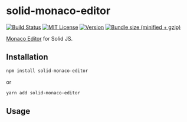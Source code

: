 # solid-monaco-editor

[![Build Status][build-badge]][build]
[![MIT License][license-badge]][license]
[![Version][version-badge]][package]
[![Bundle size (minified + gzip)][bundle-size-badge]][bundle-size]

[Monaco Editor](https://github.com/Microsoft/monaco-editor) for Solid JS.

## Installation

```sh
npm install solid-monaco-editor
```

or

```sh
yarn add solid-monaco-editor
```

## Usage



<!-- badges -->

[build-badge]: https://img.shields.io/circleci/build/github/raghavan-renganathan/solid-monaco-editor/master.svg?style=flat-square
[build]: https://circleci.com/gh/raghavan-renganathan/solid-monaco-editor
[license-badge]: https://img.shields.io/npm/l/solid-monaco-editor.svg?style=flat-square
[license]: https://opensource.org/licenses/MIT
[version-badge]: https://img.shields.io/npm/v/solid-monaco-editor.svg?style=flat-square
[package]: https://www.npmjs.com/package/solid-monaco-editor
[bundle-size-badge]: https://img.shields.io/bundlephobia/minzip/solid-monaco-editor.svg?style=flat-square
[bundle-size]: https://bundlephobia.com/result?p=solid-monaco-editor
